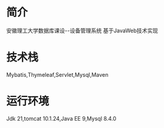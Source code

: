 # 简介
安徽理工大学数据库课设--设备管理系统
基于JavaWeb技术实现

# 技术栈
Mybatis,Thymeleaf,Servlet,Mysql,Maven

# 运行环境
Jdk 21,tomcat 10.1.24,Java EE 9,Mysql 8.4.0
